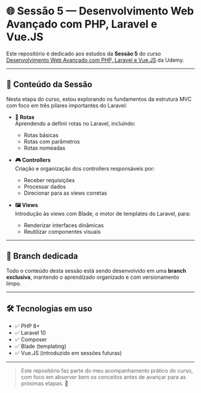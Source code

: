 # 🌐 Sessão 5 — Desenvolvimento Web Avançado com PHP, Laravel e Vue.JS

Este repositório é dedicado aos estudos da **Sessão 5** do curso [Desenvolvimento Web Avançado com PHP, Laravel e Vue.JS](https://www.udemy.com/course/php-laravel-vuejs/) da Udemy.

---

## 🧭 Conteúdo da Sessão

Nesta etapa do curso, estou explorando os fundamentos da estrutura MVC com foco em três pilares importantes do Laravel:

- **🔗 Rotas**  
  Aprendendo a definir rotas no Laravel, incluindo:
  - Rotas básicas
  - Rotas com parâmetros
  - Rotas nomeadas

- **🎮 Controllers**  
  Criação e organização dos controllers responsáveis por:
  - Receber requisições
  - Processar dados
  - Direcionar para as views corretas

- **🖼️ Views**  
  Introdução às views com Blade, o motor de templates do Laravel, para:
  - Renderizar interfaces dinâmicas
  - Reutilizar componentes visuais

---

## 📂 Branch dedicada

Todo o conteúdo desta sessão está sendo desenvolvido em uma **branch exclusiva**, mantendo o aprendizado organizado e com versionamento limpo.

---

## 🛠️ Tecnologias em uso

- ✅ PHP 8+
- ✅ Laravel 10
- ✅ Composer
- ✅ Blade (templating)
- ✅ Vue.JS (introduzido em sessões futuras)

---

> Este repositório faz parte do meu acompanhamento prático do curso, com foco em absorver bem os conceitos antes de avançar para as próximas etapas. 🚀
